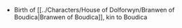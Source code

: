 - Birth of [[../Characters/House of Dolforwyn/Branwen of Boudica|Branwen of Boudica]], kin to Boudica